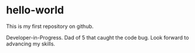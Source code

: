 # hello-world
This is my first repository on github. 

Developer-in-Progress. Dad of 5 that caught the code bug. Look forward to advancing my skills.
